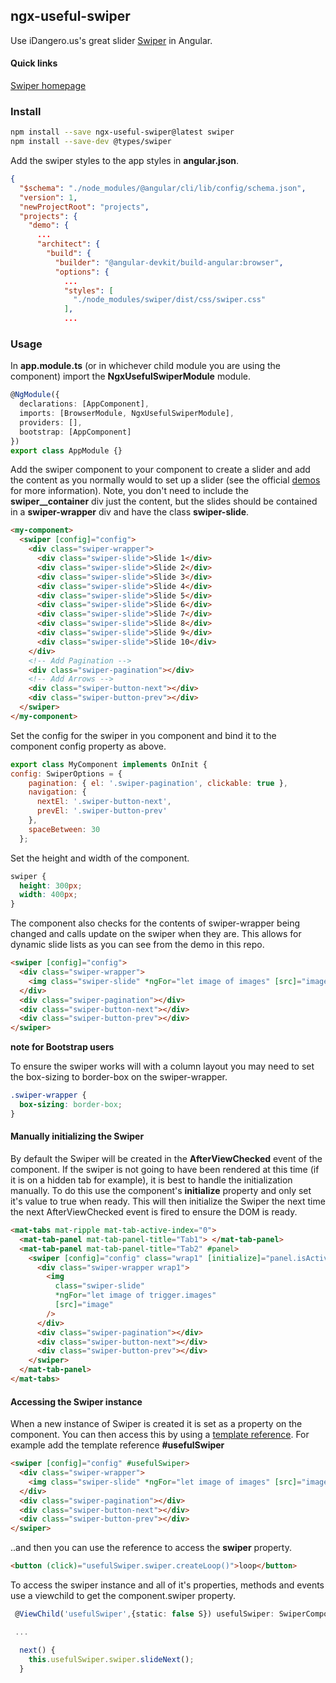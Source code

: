 ## ngx-useful-swiper

Use iDangero.us's great slider [Swiper](http://idangero.us/swiper/#.V9C3w4VOLaI) in Angular.

#### Quick links

[Swiper homepage](http://idangero.us/swiper/#.WTiywWiGNhE)

### Install

```bash
npm install --save ngx-useful-swiper@latest swiper
npm install --save-dev @types/swiper
```

Add the swiper styles to the app styles in **angular.json**.

```json
{
  "$schema": "./node_modules/@angular/cli/lib/config/schema.json",
  "version": 1,
  "newProjectRoot": "projects",
  "projects": {
    "demo": {
      ...
      "architect": {
        "build": {
          "builder": "@angular-devkit/build-angular:browser",
          "options": {
            ...
            "styles": [
              "./node_modules/swiper/dist/css/swiper.css"
            ],
            ...
```

### Usage

In **app.module.ts** (or in whichever child module you are using the component) import the **NgxUsefulSwiperModule** module.

```typescript
@NgModule({
  declarations: [AppComponent],
  imports: [BrowserModule, NgxUsefulSwiperModule],
  providers: [],
  bootstrap: [AppComponent]
})
export class AppModule {}
```

Add the swiper component to your component to create a slider and add the content as you normally would to set up a slider (see the official [demos](http://idangero.us/swiper/demos/#.V9C73YVOLaI) for more information).
Note, you don't need to include the **swiper__container** div just the content, but the slides should be contained in a **swiper-wrapper** div and have the class **swiper-slide**.

```html
<my-component>
  <swiper [config]="config">
    <div class="swiper-wrapper">
      <div class="swiper-slide">Slide 1</div>
      <div class="swiper-slide">Slide 2</div>
      <div class="swiper-slide">Slide 3</div>
      <div class="swiper-slide">Slide 4</div>
      <div class="swiper-slide">Slide 5</div>
      <div class="swiper-slide">Slide 6</div>
      <div class="swiper-slide">Slide 7</div>
      <div class="swiper-slide">Slide 8</div>
      <div class="swiper-slide">Slide 9</div>
      <div class="swiper-slide">Slide 10</div>
    </div>
    <!-- Add Pagination -->
    <div class="swiper-pagination"></div>
    <!-- Add Arrows -->
    <div class="swiper-button-next"></div>
    <div class="swiper-button-prev"></div>
  </swiper>
</my-component>
```

Set the config for the swiper in you component and bind it to the component config property as above.

```javascript
export class MyComponent implements OnInit {
config: SwiperOptions = {
    pagination: { el: '.swiper-pagination', clickable: true },
    navigation: {
      nextEl: '.swiper-button-next',
      prevEl: '.swiper-button-prev'
    },
    spaceBetween: 30
  };
```

Set the height and width of the component.

```css
swiper {
  height: 300px;
  width: 400px;
}
```

The component also checks for the contents of swiper-wrapper being changed and calls update on the swiper when they are.
This allows for dynamic slide lists as you can see from the demo in this repo.

```html
<swiper [config]="config">
  <div class="swiper-wrapper">
    <img class="swiper-slide" *ngFor="let image of images" [src]="image" />
  </div>
  <div class="swiper-pagination"></div>
  <div class="swiper-button-next"></div>
  <div class="swiper-button-prev"></div>
</swiper>
```

**note for Bootstrap users**

To ensure the swiper works will with a column layout you may need to set the box-sizing to border-box on the swiper-wrapper.

```css
.swiper-wrapper {
  box-sizing: border-box;
}
```

#### Manually initializing the Swiper

By default the Swiper will be created in the **AfterViewChecked** event of the component. If the swiper is not going to have been rendered at this time (if it is on a hidden tab for example), it is best to handle the initialization manually.
To do this use the component's **initialize** property and only set it's value to true when ready. This will then initialize the Swiper the next time the next AfterViewChecked event is fired to ensure the DOM is ready.

```html
<mat-tabs mat-ripple mat-tab-active-index="0">
  <mat-tab-panel mat-tab-panel-title="Tab1"> </mat-tab-panel>
  <mat-tab-panel mat-tab-panel-title="Tab2" #panel>
    <swiper [config]="config" class="wrap1" [initialize]="panel.isActive">
      <div class="swiper-wrapper wrap1">
        <img
          class="swiper-slide"
          *ngFor="let image of trigger.images"
          [src]="image"
        />
      </div>
      <div class="swiper-pagination"></div>
      <div class="swiper-button-next"></div>
      <div class="swiper-button-prev"></div>
    </swiper>
  </mat-tab-panel>
</mat-tabs>
```

#### Accessing the Swiper instance

When a new instance of Swiper is created it is set as a property on the component. You can then access this by using a [template reference](https://angular.io/docs/ts/latest/guide/template-syntax.html#!#ref-vars).
For example add the template reference **#usefulSwiper**

```html
<swiper [config]="config" #usefulSwiper>
  <div class="swiper-wrapper">
    <img class="swiper-slide" *ngFor="let image of images" [src]="image" />
  </div>
  <div class="swiper-pagination"></div>
  <div class="swiper-button-next"></div>
  <div class="swiper-button-prev"></div>
</swiper>
```

..and then you can use the reference to access the **swiper** property.

```html
<button (click)="usefulSwiper.swiper.createLoop()">loop</button>
```

To access the swiper instance and all of it's properties, methods and events use a viewchild to get the component.swiper property.

```typescript
 @ViewChild('usefulSwiper',{static: false S}) usefulSwiper: SwiperComponent;

 ...

  next() {
    this.usefulSwiper.swiper.slideNext();
  }
```
